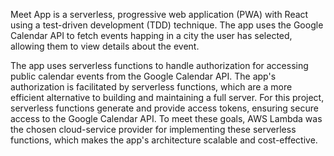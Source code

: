 Meet App is a serverless, progressive web application (PWA) with React using a test-driven development (TDD) technique. 
The app uses the Google Calendar API to fetch events happing in a city the user has selected, allowing them to view details about the event.

The app uses serverless functions to handle authorization for accessing public calendar events from the Google Calendar API. 
The app's authorization is facilitated by serverless functions, which are a more efficient alternative to building and maintaining a full server. 
For this project, serverless functions generate and provide access tokens, ensuring secure access to the Google Calendar API. 
To meet these goals, AWS Lambda was the chosen cloud-service provider for implementing these serverless functions, which makes the app's architecture scalable and cost-effective.

